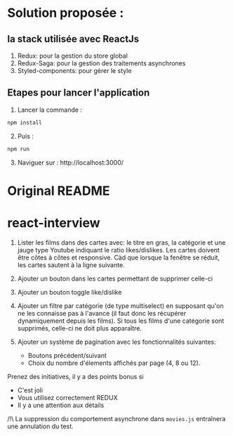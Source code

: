 # Solution proposée :

## la stack utilisée avec ReactJs

1. Redux: pour la gestion du store global
2. Redux-Saga: pour la gestion des traitements asynchrones
3. Styled-components: pour gérer le style

## Etapes pour lancer l'application

1. Lancer la commande :

```bash
npm install
```

2. Puis :

```bash
npm run
```

3. Naviguer sur : http://localhost:3000/

# Original README

# react-interview

1. Lister les films dans des cartes avec: le titre en gras, la catégorie et une jauge type Youtube indiquant le ratio likes/dislikes. Les cartes doivent être côtes à côtes et responsive. Càd que lorsque la fenêtre se réduit, les cartes sautent à la ligne suivante.

2. Ajouter un bouton dans les cartes permettant de supprimer celle-ci

3. Ajouter un bouton toggle like/dislike

4. Ajouter un filtre par catégorie (de type multiselect) en supposant qu'on ne les connaisse pas à l'avance (il faut donc les récupérer dynamiquement depuis les films). Si tous les films d'une catégorie sont supprimés, celle-ci ne doit plus apparaître.

5. Ajouter un système de pagination avec les fonctionnalités suivantes:
   - Boutons précédent/suivant
   - Choix du nombre d'élements affichés par page (4, 8 ou 12).

Prenez des initiatives, il y a des points bonus si

- C'est joli
- Vous utilisez correctement REDUX
- Il y a une attention aux détails

/!\ La suppression du comportement asynchrone dans `movies.js` entraînera une annulation du test.

